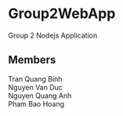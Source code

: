# Group2WebApp
Group 2 Nodejs Application
## Members
Tran Quang Binh<br>
Nguyen Van Duc<br>
Nguyen Quang Anh<br>
Pham Bao Hoang<br>